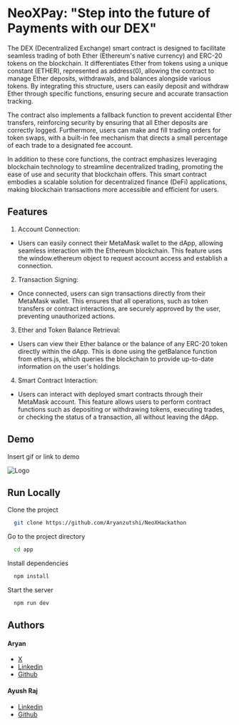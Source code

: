 
# NeoXPay: "Step into the future of Payments with our DEX"

The DEX (Decentralized Exchange) smart contract is designed to facilitate seamless trading of both Ether (Ethereum's native currency) and ERC-20 tokens on the blockchain. It differentiates Ether from tokens using a unique constant (ETHER), represented as address(0), allowing the contract to manage Ether deposits, withdrawals, and balances alongside various tokens. By integrating this structure, users can easily deposit and withdraw Ether through specific functions, ensuring secure and accurate transaction tracking.

The contract also implements a fallback function to prevent accidental Ether transfers, reinforcing security by ensuring that all Ether deposits are correctly logged. Furthermore, users can make and fill trading orders for token swaps, with a built-in fee mechanism that directs a small percentage of each trade to a designated fee account.

In addition to these core functions, the contract emphasizes leveraging blockchain technology to streamline decentralized trading, promoting the ease of use and security that blockchain offers. This smart contract embodies a scalable solution for decentralized finance (DeFi) applications, making blockchain transactions more accessible and efficient for users.


## Features

1) Account Connection:

- Users can easily connect their MetaMask wallet to the dApp, allowing seamless interaction with the Ethereum blockchain. This feature uses the window.ethereum object to request account access and establish a connection.

2) Transaction Signing:

- Once connected, users can sign transactions directly from their MetaMask wallet. This ensures that all operations, such as token transfers or contract interactions, are securely approved by the user, preventing unauthorized actions.

3) Ether and Token Balance Retrieval:

- Users can view their Ether balance or the balance of any ERC-20 token directly within the dApp. This is done using the getBalance function from ethers.js, which queries the blockchain to provide up-to-date information on the user's holdings.

4) Smart Contract Interaction:

- Users can interact with deployed smart contracts through their MetaMask account. This feature allows users to perform contract functions such as depositing or withdrawing tokens, executing trades, or checking the status of a transaction, all without leaving the dApp.


## Demo

Insert gif or link to demo


![Logo]()


## Run Locally

Clone the project

```bash
  git clone https://github.com/Aryanzutshi/NeoXHackathon
```

Go to the project directory

```bash
  cd app
```

Install dependencies

```bash
  npm install
```

Start the server

```bash
  npm run dev
```


## Authors

#### Aryan
- [X](https://x.com/aryanzutshi12)
- [Linkedin](https://www.linkedin.com/in/aryanzutshi/)
- [Github](https://github.com/Aryanzutshi)

#### Ayush Raj
- [Linkedin](https://www.linkedin.com/in/ayush-raj-411529289/)
- [Github](https://github.com/ayush78490) 
